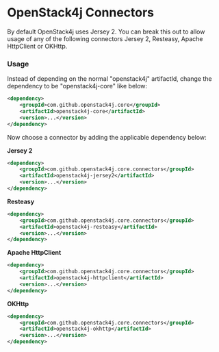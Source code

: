 OpenStack4j Connectors
======================

By default OpenStack4j uses Jersey 2.  You can break this out to allow usage of any of the following connectors Jersey 2, Resteasy, Apache HttpClient or OKHttp.

### Usage

Instead of depending on the normal "openstack4j" artifactId, change the dependency to be "openstack4j-core" like below:

```xml
<dependency>
    <groupId>com.github.openstack4j.core</groupId>
    <artifactId>openstack4j-core</artifactId>
    <version>...</version>
</dependency>
```

Now choose a connector by adding the applicable dependency below:

**Jersey 2**
```xml
<dependency>
    <groupId>com.github.openstack4j.core.connectors</groupId>
    <artifactId>openstack4j-jersey2</artifactId>
    <version>...</version>
</dependency>
```

**Resteasy**
```xml
<dependency>
    <groupId>com.github.openstack4j.core.connectors</groupId>
    <artifactId>openstack4j-resteasy</artifactId>
    <version>...</version>
</dependency>
```

**Apache HttpClient**
```xml
<dependency>
    <groupId>com.github.openstack4j.core.connectors</groupId>
    <artifactId>openstack4j-httpclient</artifactId>
    <version>...</version>
</dependency>
```

**OKHttp**
```xml
<dependency>
    <groupId>com.github.openstack4j.core.connectors</groupId>
    <artifactId>openstack4j-okhttp</artifactId>
    <version>...</version>
</dependency>
```
